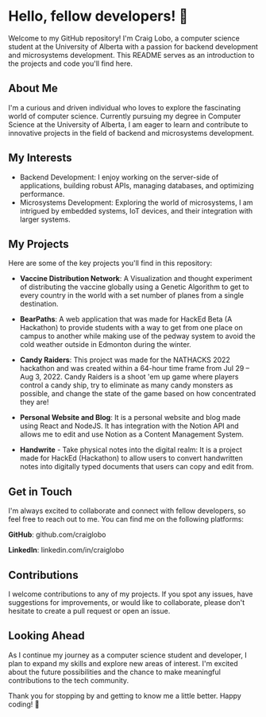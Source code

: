 # Hello, fellow developers! 👋

Welcome to my GitHub repository! I'm Craig Lobo, a computer science student at the University of Alberta with a passion for backend development and microsystems development. This README serves as an introduction to the projects and code you'll find here.

## About Me
I'm a curious and driven individual who loves to explore the fascinating world of computer science. Currently pursuing my degree in Computer Science at the University of Alberta, I am eager to learn and contribute to innovative projects in the field of backend and microsystems development.

## My Interests
- Backend Development: I enjoy working on the server-side of applications, building robust APIs, managing databases, and optimizing performance.
- Microsystems Development: Exploring the world of microsystems, I am intrigued by embedded systems, IoT devices, and their integration with larger systems.

## My Projects
Here are some of the key projects you'll find in this repository:

- **Vaccine Distribution Network**: A Visualization and thought experiment of distributing the vaccine globally using a Genetic Algorithm to get to every country in the world with a set number of planes from a single destination.

- **BearPaths**: A web application that was made for HackEd Beta (A Hackathon) to provide students with a way to get from one place on campus to another while making use of the pedway system to avoid the cold weather outside in Edmonton during the winter.

- **Candy Raiders**: This project was made for the NATHACKS 2022 hackathon and was created within a 64-hour time frame from Jul 29 – Aug 3, 2022. Candy Raiders is a shoot 'em up game where players control a candy ship, try to eliminate as many candy monsters as possible, and change the state of the game based on how concentrated they are!

- **Personal Website and Blog**: It is a personal website and blog made using React and NodeJS. It has integration with the Notion API and allows me to edit and use Notion as a Content Management System.

- **Handwrite** - Take physical notes into the digital realm: It is a project made for HackEd (Hackathon) to allow users to convert handwritten notes into digitally typed documents that users can copy and edit from.

## Get in Touch
I'm always excited to collaborate and connect with fellow developers, so feel free to reach out to me. You can find me on the following platforms:

**GitHub**: github.com/craiglobo

**LinkedIn**: linkedin.com/in/craiglobo

## Contributions
I welcome contributions to any of my projects. If you spot any issues, have suggestions for improvements, or would like to collaborate, please don't hesitate to create a pull request or open an issue.

## Looking Ahead
As I continue my journey as a computer science student and developer, I plan to expand my skills and explore new areas of interest. I'm excited about the future possibilities and the chance to make meaningful contributions to the tech community.

Thank you for stopping by and getting to know me a little better. Happy coding! 🚀
<!---
craiglobo1/craiglobo1 is a ✨ special ✨ repository because its `README.md` (this file) appears on your GitHub profile.
You can click the Preview link to take a look at your changes.
--->
